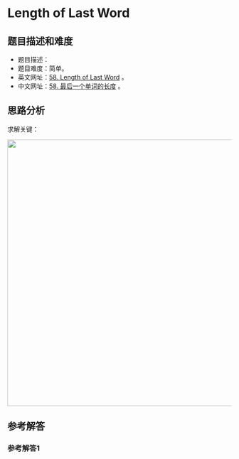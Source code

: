 # Length of Last Word

## 题目描述和难度
+ 题目描述：
+ 题目难度：简单。
+ 英文网址：[58. Length of Last Word](https://leetcode.com/problems/length-of-last-word/description/)  。
+ 中文网址：[58. 最后一个单词的长度](https://leetcode-cn.com/problems/length-of-last-word/description/)  。
## 思路分析
求解关键：

<img src="https://liweiwei1419.github.io/images/leetcode-solution/" width="600">

## 参考解答
### 参考解答1

```java

```